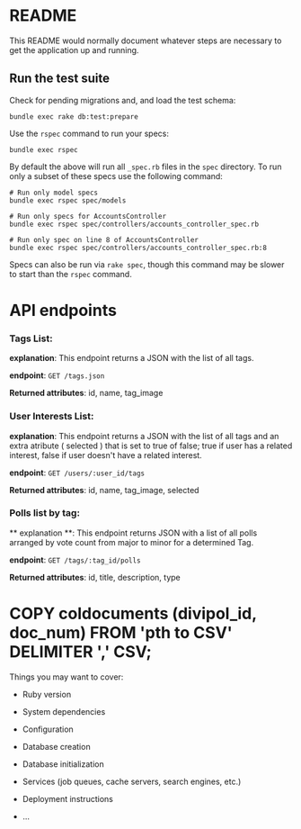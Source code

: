 # README

This README would normally document whatever steps are necessary to get the
application up and running.


Run the test suite
--------

Check for pending migrations and, and load the test schema:
```
bundle exec rake db:test:prepare
```

Use the `rspec` command to run your specs:

```
bundle exec rspec
```

By default the above will run all `_spec.rb` files in the `spec` directory.
To run only a subset of these specs use the following command:
```
# Run only model specs
bundle exec rspec spec/models

# Run only specs for AccountsController
bundle exec rspec spec/controllers/accounts_controller_spec.rb

# Run only spec on line 8 of AccountsController
bundle exec rspec spec/controllers/accounts_controller_spec.rb:8
```

Specs can also be run via `rake spec`, though this command may be slower to
start than the `rspec` command.

# API endpoints

### Tags List:

**explanation**: This endpoint returns a JSON with the list of all tags.

**endpoint**: `GET /tags.json`

**Returned attributes**: id, name, tag_image

### User Interests List:

**explanation**: This endpoint returns a JSON with the list of all tags and an extra atribute ( selected ) that is set to true of false; true if user has a related interest, false if user doesn't have a related interest.

**endpoint**: `GET /users/:user_id/tags`

**Returned attributes**: id, name, tag_image, selected

### Polls list by tag:

** explanation **: This endpoint returns JSON with a list of all polls arranged by vote count from major to minor for a determined Tag. 

**endpoint**: `GET /tags/:tag_id/polls`

**Returned attributes**: id, title, description, type



# COPY coldocuments (divipol_id, doc_num)  FROM 'pth to CSV' DELIMITER ',' CSV;

Things you may want to cover:

* Ruby version

* System dependencies

* Configuration

* Database creation

* Database initialization

* Services (job queues, cache servers, search engines, etc.)

* Deployment instructions

* ...